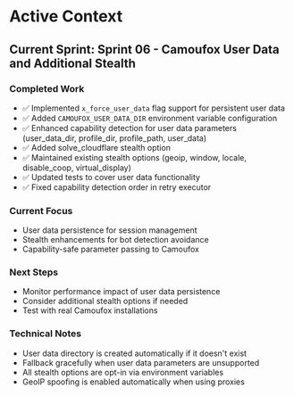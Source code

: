 # Active Context

## Current Sprint: Sprint 06 - Camoufox User Data and Additional Stealth

### Completed Work
- ✅ Implemented `x_force_user_data` flag support for persistent user data
- ✅ Added `CAMOUFOX_USER_DATA_DIR` environment variable configuration
- ✅ Enhanced capability detection for user data parameters (user_data_dir, profile_dir, profile_path, user_data)
- ✅ Added solve_cloudflare stealth option
- ✅ Maintained existing stealth options (geoip, window, locale, disable_coop, virtual_display)
- ✅ Updated tests to cover user data functionality
- ✅ Fixed capability detection order in retry executor

### Current Focus
- User data persistence for session management
- Stealth enhancements for bot detection avoidance
- Capability-safe parameter passing to Camoufox

### Next Steps
- Monitor performance impact of user data persistence
- Consider additional stealth options if needed
- Test with real Camoufox installations

### Technical Notes
- User data directory is created automatically if it doesn't exist
- Fallback gracefully when user data parameters are unsupported
- All stealth options are opt-in via environment variables
- GeoIP spoofing is enabled automatically when using proxies